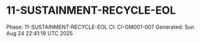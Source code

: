 # 11-SUSTAINMENT-RECYCLE-EOL
Phase: 11-SUSTAINMENT-RECYCLE-EOL
CI: CI-GM001-007
Generated: Sun Aug 24 22:41:19 UTC 2025
